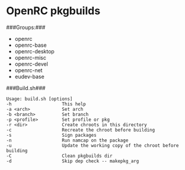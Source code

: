 OpenRC pkgbuilds
=========

###Groups:###

* openrc
* openrc-base
* openrc-desktop
* openrc-misc
* openrc-devel
* openrc-net
* eudev-base


###Build.sh###

    Usage: build.sh [options]
	-h                   This help
	-a <arch>            Set arch
	-b <branch>          Set branch
	-p <profile>         Set profile or pkg
	-r <dir>             Create chroots in this directory
	-c                   Recreate the chroot before building
	-s                   Sign packages
	-n                   Run namcap on the package
	-u                   Update the working copy of the chroot before building
	-C                   Clean pkgbuilds dir
	-d                   Skip dep check -- makepkg_arg
